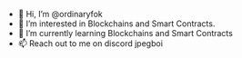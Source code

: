 - 👋 Hi, I’m @ordinaryfok
- 👀 I’m interested in Blockchains and Smart Contracts.
- 🌱 I’m currently learning Blockchains and Smart Contracts
- 📫 Reach out to me on discord jpegboi

<!---
ordinaryfok/ordinaryfok is a ✨ special ✨ repository because its `README.md` (this file) appears on your GitHub profile.
You can click the Preview link to take a look at your changes.
--->

